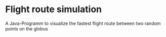# Flight route simulation
 
A Java-Programm to visualize the fastest flight route between two random points on the globus
